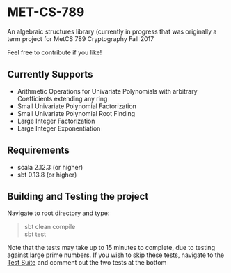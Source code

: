 # MET-CS-789

An algebraic structures library (currently in progress that was originally a term project for MetCS 789 Cryptography Fall 2017 

Feel free to contribute if you like! 

## Currently Supports 
- Arithmetic Operations for Univariate Polynomials with arbitrary Coefficients extending any ring 
- Small Univariate Polynomial Factorization 
- Small Univariate Polynomial Root Finding 
- Large Integer Factorization 
- Large Integer Exponentiation 

## Requirements 
- scala 2.12.3 (or higher) 
- sbt 0.13.8 (or higher)

## Building and Testing the project 
Navigate to root directory and type: 
> sbt clean compile \
> sbt test

Note that the tests may take up to 15 minutes to complete, due to testing against large prime numbers. 
If you wish to skip these tests, navigate to the [Test Suite](https://github.com/krlu/MET-CS-789/blob/master/src/test/scala/org/bu/metcs789/Tests.scala) and comment out the two tests at the bottom
